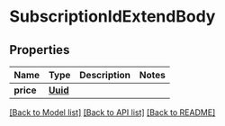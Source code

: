 # SubscriptionIdExtendBody

## Properties
Name | Type | Description | Notes
------------ | ------------- | ------------- | -------------
**price** | [**Uuid**](Uuid.md) |  | 

[[Back to Model list]](../../README.md#documentation-for-models) [[Back to API list]](../../README.md#documentation-for-api-endpoints) [[Back to README]](../../README.md)

